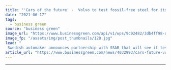 ```yaml
---
title: "'Cars of the future' -  Volvo to test fossil-free steel for its vehicles"
date: "2021-06-17"
tags: 
  - business green
source: "business green"
image_url: "https://www.businessgreen.com/api/v1/wps/9c92482/3db4ff98-d30f-429b-8fb0-4954a9623e06/3/5-185x114.jpg"
image_fp: "/assets/img/post_thumbnails/128.jpg"
lead: "
 Swedish automaker announces partnership with SSAB that will see it test steel made from hydrogen reduced iron from HYBRIT plant  ..."
article_url: "https://www.businessgreen.com/news/4032993/cars-future-volvo-test-fossil-free-steel-vehicles"
---
```


---
